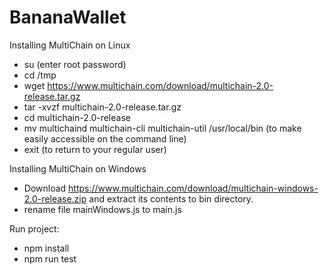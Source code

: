# BananaWallet
Installing MultiChain on Linux

- su (enter root password)
- cd /tmp
- wget https://www.multichain.com/download/multichain-2.0-release.tar.gz
- tar -xvzf multichain-2.0-release.tar.gz
- cd multichain-2.0-release
- mv multichaind multichain-cli multichain-util /usr/local/bin (to make easily accessible on the command line)
- exit (to return to your regular user)

Installing MultiChain on Windows
- Download https://www.multichain.com/download/multichain-windows-2.0-release.zip and extract its contents to bin directory.
- rename file mainWindows.js to main.js

Run project:
- npm install
- npm run test
